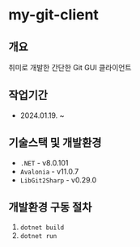 # my-git-client

## 개요

취미로 개발한 간단한 Git GUI 클라이언트

## 작업기간

- 2024.01.19. ~

## 기술스택 및 개발환경

- `.NET` - v8.0.101
- `Avalonia` - v11.0.7
- `LibGit2Sharp` - v0.29.0

## 개발환경 구동 절차

1. `dotnet build`
2. `dotnet run`

